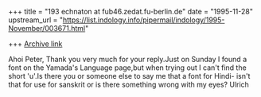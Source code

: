 +++
title = "193 echnaton at fub46.zedat.fu-berlin.de"
date = "1995-11-28"
upstream_url = "https://list.indology.info/pipermail/indology/1995-November/003671.html"

+++
[Archive link](https://list.indology.info/pipermail/indology/1995-November/003671.html)

Ahoi Peter,
Thank you very much for your reply.Just on Sunday I found a font on the
Yamada's Language page,but when trying out I can't find the short 'u'.Is
there you or someone else to say me that a font for Hindi- isn't that for
use for sanskrit or is there something wrong with my eyes?
Ulrich










